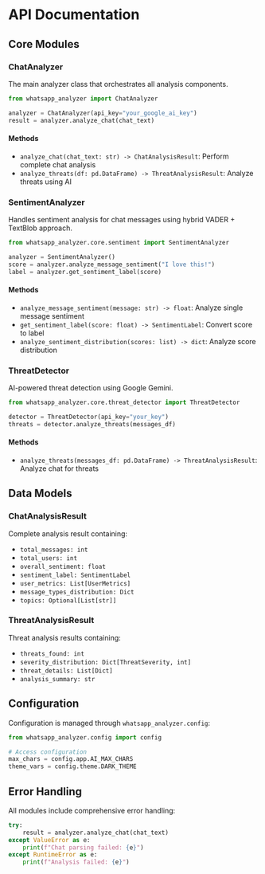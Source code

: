 # API Documentation

## Core Modules

### ChatAnalyzer

The main analyzer class that orchestrates all analysis components.

```python
from whatsapp_analyzer import ChatAnalyzer

analyzer = ChatAnalyzer(api_key="your_google_ai_key")
result = analyzer.analyze_chat(chat_text)
```

#### Methods

- `analyze_chat(chat_text: str) -> ChatAnalysisResult`: Perform complete chat analysis
- `analyze_threats(df: pd.DataFrame) -> ThreatAnalysisResult`: Analyze threats using AI

### SentimentAnalyzer

Handles sentiment analysis for chat messages using hybrid VADER + TextBlob approach.

```python
from whatsapp_analyzer.core.sentiment import SentimentAnalyzer

analyzer = SentimentAnalyzer()
score = analyzer.analyze_message_sentiment("I love this!")
label = analyzer.get_sentiment_label(score)
```

#### Methods

- `analyze_message_sentiment(message: str) -> float`: Analyze single message sentiment
- `get_sentiment_label(score: float) -> SentimentLabel`: Convert score to label
- `analyze_sentiment_distribution(scores: list) -> dict`: Analyze score distribution

### ThreatDetector

AI-powered threat detection using Google Gemini.

```python
from whatsapp_analyzer.core.threat_detector import ThreatDetector

detector = ThreatDetector(api_key="your_key")
threats = detector.analyze_threats(messages_df)
```

#### Methods

- `analyze_threats(messages_df: pd.DataFrame) -> ThreatAnalysisResult`: Analyze chat for threats

## Data Models

### ChatAnalysisResult

Complete analysis result containing:
- `total_messages: int`
- `total_users: int`
- `overall_sentiment: float`
- `sentiment_label: SentimentLabel`
- `user_metrics: List[UserMetrics]`
- `message_types_distribution: Dict`
- `topics: Optional[List[str]]`

### ThreatAnalysisResult

Threat analysis results containing:
- `threats_found: int`
- `severity_distribution: Dict[ThreatSeverity, int]`
- `threat_details: List[Dict]`
- `analysis_summary: str`

## Configuration

Configuration is managed through `whatsapp_analyzer.config`:

```python
from whatsapp_analyzer.config import config

# Access configuration
max_chars = config.app.AI_MAX_CHARS
theme_vars = config.theme.DARK_THEME
```

## Error Handling

All modules include comprehensive error handling:

```python
try:
    result = analyzer.analyze_chat(chat_text)
except ValueError as e:
    print(f"Chat parsing failed: {e}")
except RuntimeError as e:
    print(f"Analysis failed: {e}")
```
